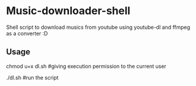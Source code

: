 # Music-downloader-shell
Shell script to download musics from youtube using youtube-dl and ffmpeg as a converter :D

## Usage

chmod u+x dl.sh #giving execution permission to the current user

./dl.sh #run the script
